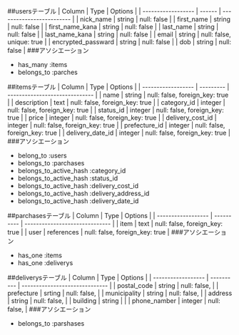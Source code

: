 ##usersテーブル
| Column             | Type   | Options                   |
| ------------------ | ------ | ------------------------- |
| nick_name          | string | null: false               |
| first_name         | string | null: false               |
| first_name_kana    | string | null: false               |
| last_name          | string | null: false               |
| last_name_kana     | string | null: false               |
| email              | string | null: false, unique: true |
| encrypted_passward | string | null: false               |
| dob                | string | null: false               |
###アソシエーション
- has_many :items
- belongs_to :parches


##itemsテーブル
| Column             | Type      | Options                        |
| ------------------ | --------- | ------------------------------ |
| name               | string    | null: false, foreign_key: true |
| description        | text      | null: false, foreign_key: true |
| category_id        | integer   | null: false, foreign_key: true |
| status_id          | integer   | null: false, foreign_key: true |
| price              | integer   | null: false, foreign_key: true |
| delivery_cost_id   | integer   | null: false, foreign_key: true |
| prefecture_id      | integer   | null: false, foreign_key: true |
| delivery_date_id   | integer   | null: false, foreign_key: true |
###アソシエーション
- belong_to :users
- belongs_to   :parchases
- belongs_to_active_hash :category_id
- belongs_to_active_hash :status_id
- belongs_to_active_hash :delivery_cost_id
- belongs_to_active_hash :delivery_address_id
- belongs_to_active_hash :delivery_date_id


##parchasesテーブル
| Column             | Type       | Options                        |
| ------------------ | ---------- | ------------------------------ |
| item               | text       | null: false, foreign_key: true |
| user               | references | null: false, foreign_key: true |
###アソシエーション
- has_one :items
- has_one  :deliverys

##deliverysテーブル
| Column             | Type       | Options                        |
| ------------------ | ---------- | ------------------------------ |
| postal_code        | string     | null: false,                   |
| prefecture         | srting     | null: false,                   |
| municipality       | string     | null: false,                   |
| address            | string     | null: false,                   |
| building           | string     |                                |
| phone_namber       | integer    | null: false,                   |
###アソシエーション
- belongs_to  :parshases
